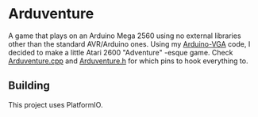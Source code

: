 # Arduventure
A game that plays on an Arduino Mega 2560 using no external libraries other than the standard AVR/Arduino ones.
Using my [Arduino-VGA](https://github.com/byteduck/Arduino-VGA) code, I decided to make a little Atari 2600 "Adventure" -esque game.
Check [Arduventure.cpp](src/Arduventure.ino) and [Arduventure.h](include/Arduventure.h) for which pins to hook everything to.

## Building
This project uses PlatformIO.